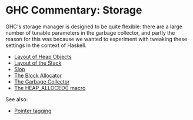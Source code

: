 # GHC Commentary: Storage



GHC's storage manager is designed to be quite flexible: there are a large number of tunable parameters in the garbage collector, and partly the reason for this was because we wanted to experiment with tweaking these settings in the context of Haskell.



[](/trac/ghc/attachment/wiki/Commentary/Rts/Storage/sm-top.png)


- [Layout of Heap Objects](commentary/rts/storage/heap-objects)
- [Layout of the Stack](commentary/rts/storage/stack)
- [Slop](commentary/rts/storage/slop)
- [The Block Allocator](commentary/rts/storage/block-alloc)
- [The Garbage Collector](commentary/rts/storage/gc)
- [The HEAP\_ALLOCED() macro](commentary/rts/storage/heap-alloced)


See also:


- [Pointer tagging](commentary/rts/haskell-execution/pointer-tagging)
